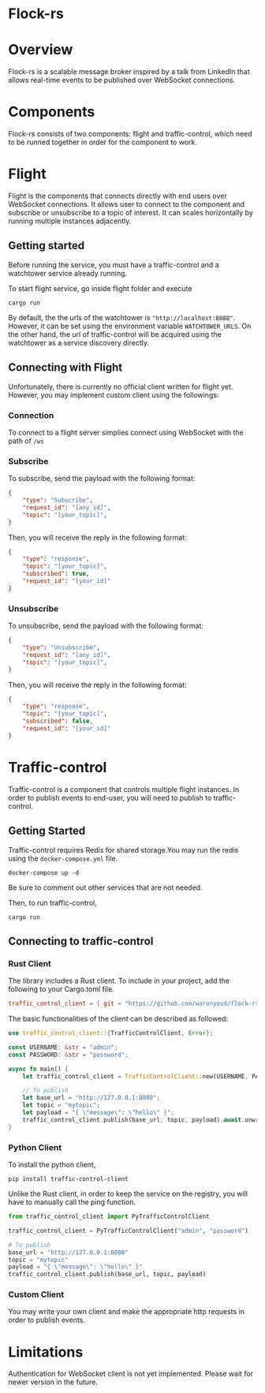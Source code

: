 # Flock-rs
# Overview
Flock-rs is a scalable message broker inspired by a talk from LinkedIn that allows real-time events to be published over WebSocket connections.
# Components
Flock-rs consists of two components: flight and traffic-control, which need to be runned together in order for the component to work.
# Flight
Flight is the components that connects directly with end users over WebSocket connections. It allows user to connect to the component and subscribe or unsubscribe to a topic of interest. It can scales horizontally by running multiple instances adjacently. 
## Getting started
Before running the service, you must have a traffic-control and a watchtower service already running.

To start flight service, go inside flight folder and execute 
```
cargo run
```
By default, the the urls of the watchtower is `"http://localhost:8088"`. However, it can be set using the environment variable `WATCHTOWER_URLS`. On the other hand, the url of traffic-control will be acquired using the watchtower as a service discovery directly.
## Connecting with Flight
Unfortunately, there is currently no official client written for flight yet. However, you may implement custom client using the followings:
### Connection
To connect to a flight server simplies connect using WebSocket with the path of `/ws`
### Subscribe
To subscribe, send the payload with the following format:
```json
{
    "type": "Subscribe",
    "request_id": "[any_id]",
    "topic": "[your_topic]",
}
```
Then, you will receive the reply in the following format:
```json
{
    "type": "response",
    "topic": "[your_topic]",
    "subscribed": true,
    "request_id": "[your_id]"
}
```
### Unsubscribe
To unsubscribe, send the payload with the following format:
```json
{
    "type": "Unsubscribe",
    "request_id": "[any_id]",
    "topic": "[your_topic]",
}
```
Then, you will receive the reply in the following format:
```json
{
    "type": "response",
    "topic": "[your_topic]",
    "subscribed": false,
    "request_id": "[your_id]"
}
```

# Traffic-control
Traffic-control is a component that controls multiple flight instances. In order to publish events to end-user, you will need to publish to traffic-control.
## Getting Started
Traffic-control requires Redis for shared storage.You may run the redis using the `docker-compose.yml` file.
```
docker-compose up -d
```
Be sure to comment out other services that are not needed.

Then, to run traffic-control,
```
cargo run
```

## Connecting to traffic-control
### Rust Client
The library includes a Rust client. To include in your project, add the following to your Cargo.toml file.
```toml
traffic_control_client = { git = "https://github.com/warunyoud/flock-rs", branch = "main" }
```
The basic functionalities of the client can be described as followed:
```rust
use traffic_control_client::{TrafficControlClient, Error};

const USERNAME: &str = "admin";
const PASSWORD: &str = "password";

async fn main() {
    let traffic_control_client = TrafficControlClient::new(USERNAME, PASSWORD);

    // To publish
    let base_url = "http://127.0.0.1:8080";
    let topic = "mytopic";
    let payload = "{ \"message\": \"hello\" }";
    traffic_control_client.publish(base_url, topic, payload).await.unwrap();
}
```

### Python Client
To install the python client,
```
pip install traffic-control-client
```

Unlike the Rust client, in order to keep the service on the registry, you will have to manually call the ping function.
```python
from traffic_control_client import PyTrafficControlClient

traffic_control_client = PyTrafficControlClient("admin", "password")

# To publish
base_url = "http://127.0.0.1:8080"
topic = "mytopic"
payload = "{ \"message\": \"hello\" }"
traffic_control_client.publish(base_url, topic, payload) 
```
### Custom Client
You may write your own client and make the appropriate http requests in order to publish events.
# Limitations
Authentication for WebSocket client is not yet implemented. Please wait for newer version in the future.